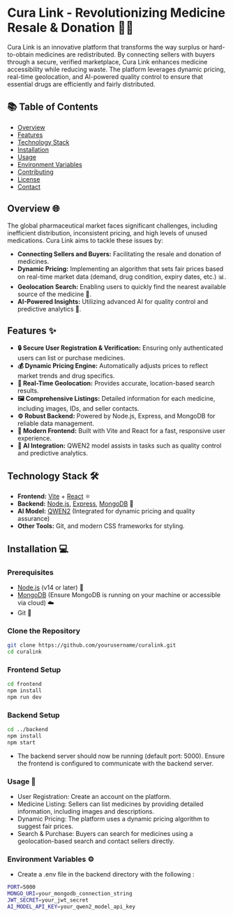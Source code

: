 # Cura Link - Revolutionizing Medicine Resale & Donation 🚀💊

Cura Link is an innovative platform that transforms the way surplus or hard-to-obtain medicines are redistributed. By connecting sellers with buyers through a secure, verified marketplace, Cura Link enhances medicine accessibility while reducing waste. The platform leverages dynamic pricing, real-time geolocation, and AI-powered quality control to ensure that essential drugs are efficiently and fairly distributed.

## 📚 Table of Contents

- [Overview](#overview)
- [Features](#features)
- [Technology Stack](#technology-stack)
- [Installation](#installation)
- [Usage](#usage)
- [Environment Variables](#environment-variables)
- [Contributing](#contributing)
- [License](#license)
- [Contact](#contact)

## Overview 🌐

The global pharmaceutical market faces significant challenges, including inefficient distribution, inconsistent pricing, and high levels of unused medications. Cura Link aims to tackle these issues by:

- **Connecting Sellers and Buyers:** Facilitating the resale and donation of medicines.
- **Dynamic Pricing:** Implementing an algorithm that sets fair prices based on real-time market data (demand, drug condition, expiry dates, etc.) 📊.
- **Geolocation Search:** Enabling users to quickly find the nearest available source of the medicine 📍.
- **AI-Powered Insights:** Utilizing advanced AI for quality control and predictive analytics 🤖.

## Features ✨

- **🔒 Secure User Registration & Verification:** Ensuring only authenticated users can list or purchase medicines.
- **💰 Dynamic Pricing Engine:** Automatically adjusts prices to reflect market trends and drug specifics.
- **📍 Real-Time Geolocation:** Provides accurate, location-based search results.
- **🖼️ Comprehensive Listings:** Detailed information for each medicine, including images, IDs, and seller contacts.
- **⚙️ Robust Backend:** Powered by Node.js, Express, and MongoDB for reliable data management.
- **🚀 Modern Frontend:** Built with Vite and React for a fast, responsive user experience.
- **🤖 AI Integration:** QWEN2 model assists in tasks such as quality control and predictive analytics.

## Technology Stack 🛠️

- **Frontend:** [Vite](https://vitejs.dev/) + [React](https://reactjs.org/) ⚛️
- **Backend:** [Node.js](https://nodejs.org/), [Express](https://expressjs.com/), [MongoDB](https://www.mongodb.com/) 🍃
- **AI Model:** [QWEN2](#) (Integrated for dynamic pricing and quality assurance)
- **Other Tools:** Git, and modern CSS frameworks for styling.

## Installation 💻

### Prerequisites

- [Node.js](https://nodejs.org/en/download/) (v14 or later) 🔗
- [MongoDB](https://www.mongodb.com/try/download/community) (Ensure MongoDB is running on your machine or accessible via cloud) ☁️
- Git 🐙

### Clone the Repository

```bash
git clone https://github.com/yourusername/curalink.git
cd curalink
```
### Frontend Setup
```bash
cd frontend
npm install
npm run dev
```
### Backend Setup
```bash
cd ../backend
npm install
npm start
```
- The backend server should now be running (default port: 5000). Ensure the frontend is configured to communicate with the backend server.

### Usage 📖
- User Registration: Create an account on the platform.
- Medicine Listing: Sellers can list medicines by providing detailed information, including images and descriptions.
- Dynamic Pricing: The platform uses a dynamic pricing algorithm to suggest fair prices.
- Search & Purchase: Buyers can search for medicines using a geolocation-based search and contact sellers directly.

### Environment Variables ⚙️
- Create a .env file in the backend directory with the following :
```bash
PORT=5000
MONGO_URI=your_mongodb_connection_string
JWT_SECRET=your_jwt_secret
AI_MODEL_API_KEY=your_qwen2_model_api_key
```

